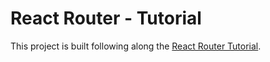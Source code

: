 # React Router - Tutorial

This project is built following along the [React Router Tutorial](https://reactrouter.com/6.28.0/start/tutorial).
